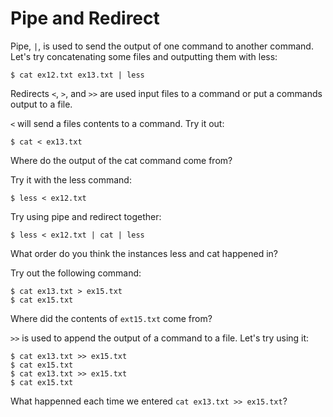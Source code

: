 # Pipe and Redirect

Pipe, `|`, is used to send the output of one command to another command. Let's try concatenating some files and outputting them with less:

    $ cat ex12.txt ex13.txt | less

Redirects `<`, `>`, and `>>` are used input files to a command or put a commands output to a file.

`<` will send a files contents to a command. Try it out:

    $ cat < ex13.txt

Where do the output of the cat command come from?

<!-- Replace this comment with your answer -->

Try it with the less command:

    $ less < ex12.txt

Try using pipe and redirect together:

    $ less < ex12.txt | cat | less

What order do you think the instances less and cat happened in?

<!-- Replace this comment with your answer -->

Try out the following command:

    $ cat ex13.txt > ex15.txt
    $ cat ex15.txt

Where did the contents of `ext15.txt` come from?

<!-- Replace this comment with your answer -->

`>>` is used to append the output of a command to a file. Let's try using it:

    $ cat ex13.txt >> ex15.txt
    $ cat ex15.txt
    $ cat ex13.txt >> ex15.txt
    $ cat ex15.txt

What happenned each time we entered `cat ex13.txt >> ex15.txt`?

<!-- Replace this comment with your answer -->